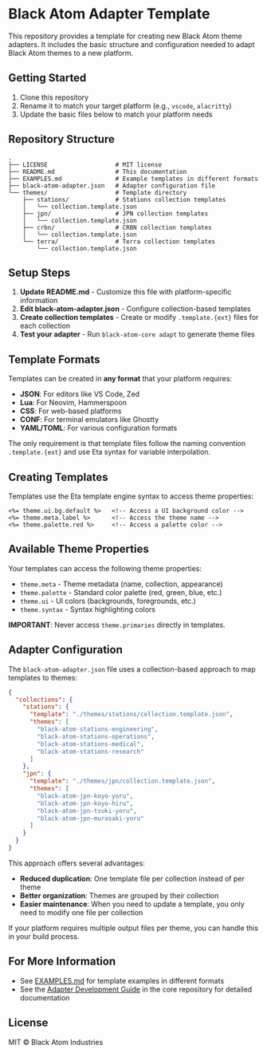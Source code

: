 # Black Atom Adapter Template

This repository provides a template for creating new Black Atom theme adapters. It includes the basic structure and configuration needed to adapt Black Atom themes to a new platform.

## Getting Started

1. Clone this repository
2. Rename it to match your target platform (e.g., `vscode`, `alacritty`)
3. Update the basic files below to match your platform needs

## Repository Structure

```
.
├── LICENSE                   # MIT license
├── README.md                 # This documentation
├── EXAMPLES.md               # Example templates in different formats
├── black-atom-adapter.json   # Adapter configuration file
└── themes/                   # Template directory
    ├── stations/             # Stations collection templates
    │   └── collection.template.json
    ├── jpn/                  # JPN collection templates
    │   └── collection.template.json
    ├── crbn/                 # CRBN collection templates
    │   └── collection.template.json
    └── terra/                # Terra collection templates
        └── collection.template.json
```

## Setup Steps

1. **Update README.md** - Customize this file with platform-specific information
2. **Edit black-atom-adapter.json** - Configure collection-based templates
3. **Create collection templates** - Create or modify `.template.{ext}` files for each collection
4. **Test your adapter** - Run `black-atom-core adapt` to generate theme files

## Template Formats

Templates can be created in **any format** that your platform requires:

- **JSON**: For editors like VS Code, Zed
- **Lua**: For Neovim, Hammerspoon
- **CSS**: For web-based platforms
- **CONF**: For terminal emulators like Ghostty
- **YAML/TOML**: For various configuration formats

The only requirement is that template files follow the naming convention `.template.{ext}` and use Eta syntax for variable interpolation.

## Creating Templates

Templates use the Eta template engine syntax to access theme properties:

```
<%= theme.ui.bg.default %>   <!-- Access a UI background color -->
<%= theme.meta.label %>      <!-- Access the theme name -->
<%= theme.palette.red %>     <!-- Access a palette color -->
```

## Available Theme Properties

Your templates can access the following theme properties:

- `theme.meta` - Theme metadata (name, collection, appearance)
- `theme.palette` - Standard color palette (red, green, blue, etc.)
- `theme.ui` - UI colors (backgrounds, foregrounds, etc.)
- `theme.syntax` - Syntax highlighting colors

**IMPORTANT**: Never access `theme.primaries` directly in templates.

## Adapter Configuration

The `black-atom-adapter.json` file uses a collection-based approach to map templates to themes:

```json
{
  "collections": {
    "stations": {
      "template": "./themes/stations/collection.template.json",
      "themes": [
        "black-atom-stations-engineering",
        "black-atom-stations-operations",
        "black-atom-stations-medical",
        "black-atom-stations-research"
      ]
    },
    "jpn": {
      "template": "./themes/jpn/collection.template.json",
      "themes": [
        "black-atom-jpn-koyo-yoru",
        "black-atom-jpn-koyo-hiru",
        "black-atom-jpn-tsuki-yoru",
        "black-atom-jpn-murasaki-yoru"
      ]
    }
  }
}
```

This approach offers several advantages:
- **Reduced duplication**: One template file per collection instead of per theme
- **Better organization**: Themes are grouped by their collection
- **Easier maintenance**: When you need to update a template, you only need to modify one file per collection

If your platform requires multiple output files per theme, you can handle this in your build process.

## For More Information

- See [EXAMPLES.md](./EXAMPLES.md) for template examples in different formats
- See the [Adapter Development Guide](https://github.com/black-atom-industries/core/blob/main/ADAPTER_DEVELOPMENT.md) in the core repository for detailed documentation

## License

MIT © Black Atom Industries
